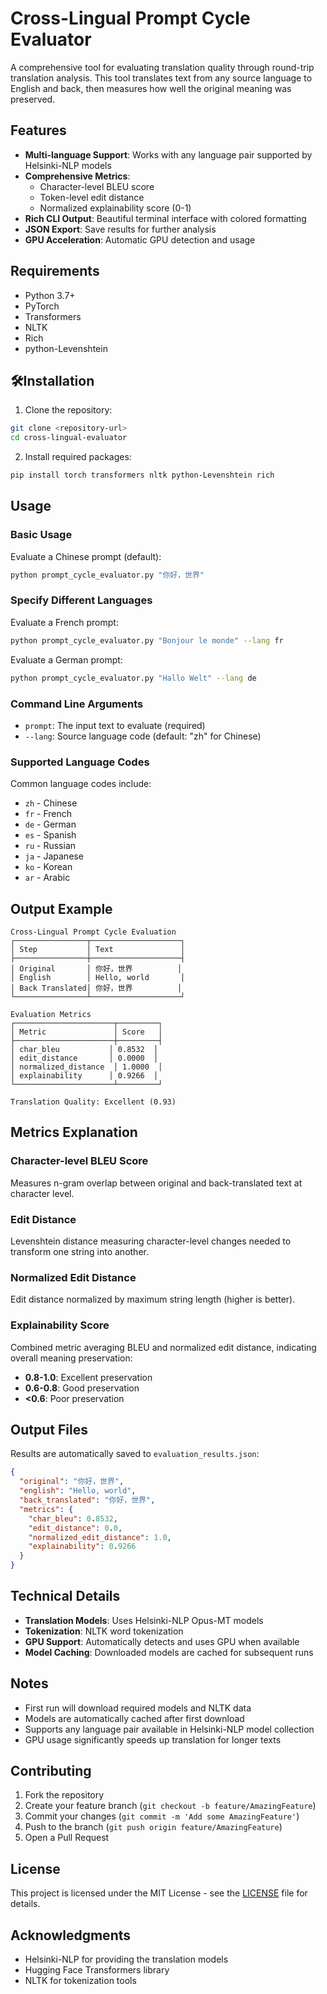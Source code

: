 # Cross-Lingual Prompt Cycle Evaluator

A comprehensive tool for evaluating translation quality through round-trip translation analysis. This tool translates text from any source language to English and back, then measures how well the original meaning was preserved.

## Features

- **Multi-language Support**: Works with any language pair supported by Helsinki-NLP models
- **Comprehensive Metrics**: 
  - Character-level BLEU score
  - Token-level edit distance
  - Normalized explainability score (0-1)
- **Rich CLI Output**: Beautiful terminal interface with colored formatting
- **JSON Export**: Save results for further analysis
- **GPU Acceleration**: Automatic GPU detection and usage

## Requirements

- Python 3.7+
- PyTorch
- Transformers
- NLTK
- Rich
- python-Levenshtein

## 🛠Installation

1. Clone the repository:
```bash
git clone <repository-url>
cd cross-lingual-evaluator
```

2. Install required packages:
```bash
pip install torch transformers nltk python-Levenshtein rich
```

## Usage

### Basic Usage

Evaluate a Chinese prompt (default):
```bash
python prompt_cycle_evaluator.py "你好，世界"
```

### Specify Different Languages

Evaluate a French prompt:
```bash
python prompt_cycle_evaluator.py "Bonjour le monde" --lang fr
```

Evaluate a German prompt:
```bash
python prompt_cycle_evaluator.py "Hallo Welt" --lang de
```

### Command Line Arguments

- `prompt`: The input text to evaluate (required)
- `--lang`: Source language code (default: "zh" for Chinese)

### Supported Language Codes

Common language codes include:
- `zh` - Chinese
- `fr` - French  
- `de` - German
- `es` - Spanish
- `ru` - Russian
- `ja` - Japanese
- `ko` - Korean
- `ar` - Arabic

## Output Example

```
Cross-Lingual Prompt Cycle Evaluation
┌────────────────┬────────────────────┐
│ Step           │ Text               │
├────────────────┼────────────────────┤
│ Original       │ 你好，世界          │
│ English        │ Hello, world       │
│ Back Translated│ 你好，世界          │
└────────────────┴────────────────────┘

Evaluation Metrics
┌──────────────────────┬─────────┐
│ Metric               │ Score   │
├──────────────────────┼─────────┤
│ char_bleu           │ 0.8532  │
│ edit_distance       │ 0.0000  │
│ normalized_distance  │ 1.0000  │
│ explainability      │ 0.9266  │
└──────────────────────┴─────────┘

Translation Quality: Excellent (0.93)
```

## Metrics Explanation

### Character-level BLEU Score
Measures n-gram overlap between original and back-translated text at character level.

### Edit Distance
Levenshtein distance measuring character-level changes needed to transform one string into another.

### Normalized Edit Distance  
Edit distance normalized by maximum string length (higher is better).

### Explainability Score
Combined metric averaging BLEU and normalized edit distance, indicating overall meaning preservation:
- **0.8-1.0**: Excellent preservation
- **0.6-0.8**: Good preservation  
- **<0.6**: Poor preservation

## Output Files

Results are automatically saved to `evaluation_results.json`:

```json
{
  "original": "你好，世界",
  "english": "Hello, world",
  "back_translated": "你好，世界",
  "metrics": {
    "char_bleu": 0.8532,
    "edit_distance": 0.0,
    "normalized_edit_distance": 1.0,
    "explainability": 0.9266
  }
}
```

## Technical Details

- **Translation Models**: Uses Helsinki-NLP Opus-MT models
- **Tokenization**: NLTK word tokenization
- **GPU Support**: Automatically detects and uses GPU when available
- **Model Caching**: Downloaded models are cached for subsequent runs

## Notes

- First run will download required models and NLTK data
- Models are automatically cached after first download
- Supports any language pair available in Helsinki-NLP model collection
- GPU usage significantly speeds up translation for longer texts

## Contributing

1. Fork the repository
2. Create your feature branch (`git checkout -b feature/AmazingFeature`)
3. Commit your changes (`git commit -m 'Add some AmazingFeature'`)
4. Push to the branch (`git push origin feature/AmazingFeature`)
5. Open a Pull Request

## License

This project is licensed under the MIT License - see the [LICENSE](LICENSE) file for details.

## Acknowledgments

- Helsinki-NLP for providing the translation models
- Hugging Face Transformers library
- NLTK for tokenization tools
